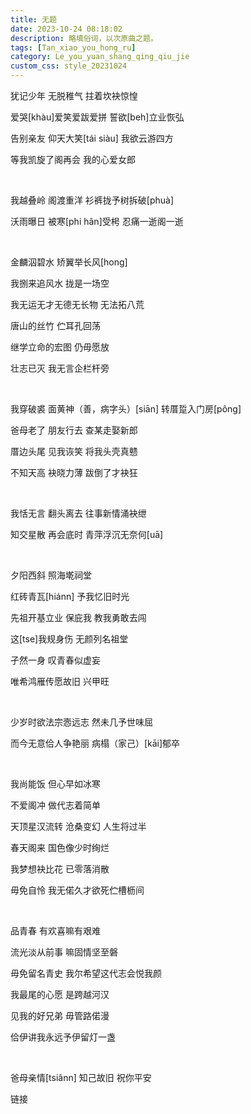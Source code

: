 ```yaml
---
title: 无题
date: 2023-10-24 08:18:02
description: 略填俗词，以次原曲之题。
tags: [Tan_xiao_you_hong_ru]
category: Le_you_yuan_shang_qing_qiu_jie
custom_css: style_20231024
---
```


犹记少年 无脱稚气 拄着坎袂惊惶

爱哭\[khàu\]爱笑爱跋爱拼 誓欲\[beh\]立业恢弘

告别亲友 仰天大笑\[tái siàu\] 我欲云游四方

等我凯旋了阁再会 我的心爱女郎

<p><br /></p>

我越叠岭 阁渡重洋 衫裤拢予树拆破\[phuà\]

沃雨曝日 被寒\[phi hân\]受枵 忍痛一逝阁一逝

<p><br /></p>

金麟泅碧水 矫翼举长风\[hong\]

我捌来追风水 拢是一场空

我无运无才无德无长物 无法拓八荒

唐山的丝竹 伫耳孔回荡

继学立命的宏图 仍毋愿放

壮志已灭 我无言企栏杆旁

<p><br /></p>

我穿破裘 面黄神（善，病字头）\[siān\] 转厝踅入门房\[pông\]

爸母老了 朋友行去 查某走娶新郎

厝边头尾 见我诙笑 将我头壳真戆

不知天高 袂晓力薄 跋倒了才袂狂

<p><br /></p>

我恬无言 翻头离去 往事新情涌袂绁

知交星散 再会底时 青萍浮沉无奈何\[uā\]

<p><br /></p>

夕阳西斜 照海墘祠堂

红砖青瓦\[hiánn\] 予我忆旧时光

先祖开基立业 保庇我 教我勇敢去闯

这\[tse\]我规身伤 无颜列名祖堂

孑然一身 叹青春似虚妄

唯希鸿雁传愿故旧 兴甲旺

<p><br /></p>

少岁时欲法宗悫远志 然未几予世味屈

而今无意佮人争艳丽 病榻（家己）\[kāi\]郁卒

<p><br /></p>

我尚能饭 但心早如冰寒

不爱阁冲 做代志着简单

天顶星汉流转 沧桑变幻 人生将过半

春天阁来 国色像少时绚烂

我梦想袂比花 已零落消散

毋免自怜 我无偌久才欲死伫槽枥间

<p><br /></p>

品青春 有欢喜嘛有艰难

流光淡从前事 嘛固情坚至磐

毋免留名青史 我尔希望这代志会悦我颜

我最尾的心愿 是跨越河汉

见我的好兄弟 毋管路偌漫

佮伊讲我永远予伊留灯一盏

<p><br /></p>

爸母亲情\[tsiânn\] 知己故旧 祝你平安

链接